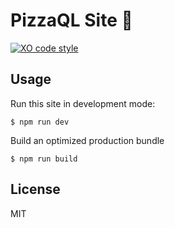 # PizzaQL Site :pizza:

[![XO code style](https://img.shields.io/badge/code_style-XO-5ed9c7.svg)](https://github.com/xojs/xo)

## Usage

Run this site in development mode:

```
$ npm run dev
```

Build an optimized production bundle

```
$ npm run build
```

## License

MIT
